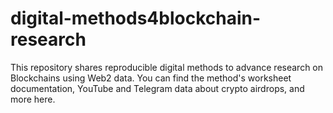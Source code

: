 # digital-methods4blockchain-research
This repository shares reproducible digital methods to advance research on Blockchains using Web2 data. You can find the method's worksheet documentation, YouTube and Telegram data about crypto airdrops, and more here.
